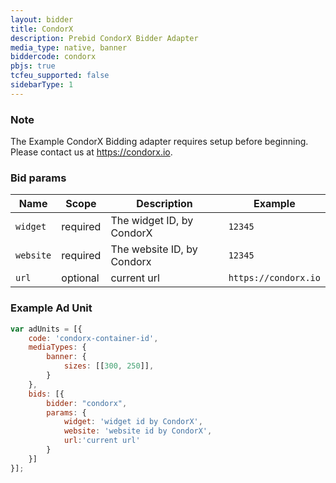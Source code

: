 ```yaml
---
layout: bidder
title: CondorX
description: Prebid CondorX Bidder Adapter
media_type: native, banner 
biddercode: condorx
pbjs: true
tcfeu_supported: false
sidebarType: 1
---
```

### Note

The Example CondorX Bidding adapter requires setup before beginning. Please contact us at https://condorx.io.


### Bid params


| Name     | Scope    | Description                                                 | Example              |
|----------|----------|-------------------------------------------------------------|----------------------|
| `widget` | required | The widget ID, by CondorX                  | `12345`              |
| `website`   | required | The website ID, by Condorx                                  | `12345`              |
| `url`  | optional | current url | `https://condorx.io` |


### Example Ad Unit

```javascript
var adUnits = [{
    code: 'condorx-container-id',
    mediaTypes: {
        banner: {
            sizes: [[300, 250]],  
        }
    },
    bids: [{
        bidder: "condorx",
        params: {
            widget: 'widget id by CondorX',
            website: 'website id by CondorX',
            url:'current url'
        }
    }]
}];
```